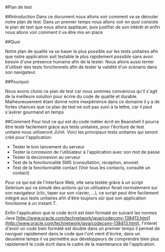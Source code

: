 #Plan de test

##Introduction
Dans ce document nous allons voir comment va se dérouler notre plan de test. Dans un premier temps nous allons voir en quoi consiste le plan de test que nous allons appliquer, puis justifier de son intérêt et enfin nous allons voir comment il va être mis en place

##Quoi

Notre plan de qualité va se baser le plus possible sur les tests unitaires afin que notre application soit testable le plus rapidement possible sans avoir besoin d'une présence humaine afin de la tester. Nous allons aussi tenter d'utiliser des tests fonctionnels afin de tester la validité d'un scénario dans son navigateur.

##Pourquoi

Nous avons choisi ce plan de test car nous sommes convaincus qu'il s'agit de la meilleure solution pour écrire du code de qualité et durable. Malheureusement étant donné notre inexpérience dans ce domaine il y a de fortes chances que ce plan de test ne soit pas suivi à la lettre, car il peut s'avérer gourmand en temps

##Comment
Pour tout ce qui est du code métier écrit en Beanshell il pourra être testé facilement grâce aux tests unitaires, pour l'écriture de test unitaire nous utiliseront JUnit.
Voici les principaux tests unitaires qui seront créé pour l'application:

- Tester le bon lancement du serveur
- Tester la connexion de l'utilisateur à l'application avec son mot de passe
- Tester la deconnexion au serveur
- Test de la fonctionnalité SMS (consultation, reception, envoie)
- Test de la fonctionnalité contact (Voir tous les contacts, consulté un contact)

Pour ce qui est de l'interface Web, elle sera testée grâce à un script Selenium qui va simulé des actions qu'un utilisateur ferait normalement sur son navigateur (clic, taper sur son clavier, ...), ce script peut être facilement intégré aux tests unitaires afin d'être toujours sûr que son application fonctionne à un instant T.

Enfin l'application que le code écrit est bien formaté en suivant les normes Java [http://www.oracle.com/technetwork/java/codeconv-138413.html](http://www.oracle.com/technetwork/java/codeconv-138413.html), l'interet d'avoir un code bien formaté est double dans un premier temps il permet de naviguer rapidement dans le code que l'ont vient d'écrire, dans un deuxième temps il va permettre aux développeurs de comprendre bien plus rapidement le code écrit dans le cadre de la maintenance de l'application. 
